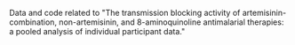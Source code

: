 Data and code related to "The transmission blocking activity of artemisinin-combination, non-artemisinin, and 8-aminoquinoline antimalarial therapies: a pooled analysis of individual participant data."
